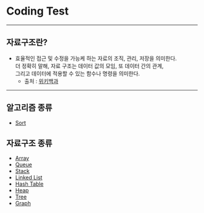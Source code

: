 # Coding Test

---

## 자료구조란?

- 효율적인 접근 및 수정을 가능케 하는 자료의 조직, 관리, 저장을 의미한다. <br>
  더 정확히 말해, 자료 구조는 데이터 값의 모임, 또 데이터 간의 관계, <br> 그리고 데이터에 적용할 수 있는 함수나 명령을 의미한다.
  - 출처 : [위키백과](https://ko.wikipedia.org/wiki/%EC%9E%90%EB%A3%8C_%EA%B5%AC%EC%A1%B0)

---

## 알고리즘 종류

- [Sort](https://github.com/blackb0x0714/CodingTest/blob/master/Sort/README.md)

## 자료구조 종류

- [Array](https://github.com/blackb0x0714/CodingTest/tree/master/Array)
- [Queue](https://github.com/blackb0x0714/CodingTest/tree/master/Queue)
- [Stack](https://github.com/blackb0x0714/CodingTest/tree/master/Stack)
- [Linked List]()
- [Hash Table]()
- [Heap]()
- [Tree]()
- [Graph]()
